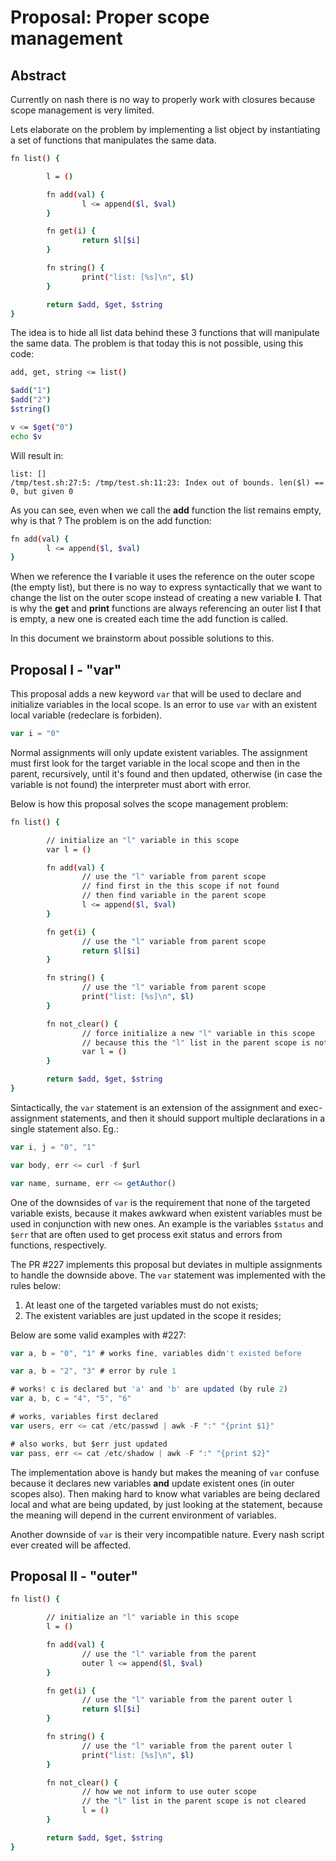 # Proposal: Proper scope management

## Abstract

Currently on nash there is no way to properly work
with closures because scope management is very limited.

Lets elaborate on the problem by implementing a
list object by instantiating a set of functions
that manipulates the same data.

```sh
fn list() {

        l = ()

        fn add(val) {
                l <= append($l, $val)
        }

        fn get(i) {
                return $l[$i]
        }

        fn string() {
                print("list: [%s]\n", $l)
        }

        return $add, $get, $string
}
```

The idea is to hide all list data behind these 3 functions
that will manipulate the same data. The problem is that today
this is not possible, using this code:

```sh
add, get, string <= list()

$add("1")
$add("2")
$string()

v <= $get("0")
echo $v
```

Will result in:

```
list: []
/tmp/test.sh:27:5: /tmp/test.sh:11:23: Index out of bounds. len($l) == 0, but given 0
```

As you can see, even when we call the **add** function the list
remains empty, why is that ? The problem is on the add function:

```sh
fn add(val) {
        l <= append($l, $val)
}
```

When we reference the **l** variable it uses the reference on the
outer scope (the empty list), but there is no way to express syntactically
that we want to change the list on the outer scope instead of creating
a new variable **l**. That is why the **get** and **print** functions
are always referencing an outer list **l** that is empty, a new one
is created each time the add function is called.

In this document we brainstorm about possible solutions to this.

## Proposal I - "var"

This proposal adds a new keyword `var` that will be used to declare and
initialize variables in the local scope. Is an error to use `var` with
an existent local variable (redeclare is forbiden).

```js
var i = "0"
```

Normal assignments will only update existent variables. The assignment
must first look for the target variable in the local scope and then in
the parent, recursively, until it's found and then updated, otherwise
(in case the variable is not found) the interpreter must abort with
error.

Below is how this proposal solves the scope management problem:

```sh
fn list() {

        // initialize an "l" variable in this scope
        var l = ()

        fn add(val) {
		        // use the "l" variable from parent scope
				// find first in the this scope if not found
				// then find variable in the parent scope
                l <= append($l, $val)
        }

        fn get(i) {
		        // use the "l" variable from parent scope
                return $l[$i]
        }

        fn string() {
		        // use the "l" variable from parent scope
                print("list: [%s]\n", $l)
        }

        fn not_clear() {
				// force initialize a new "l" variable in this scope
				// because this the "l" list in the parent scope is not cleared
		        var l = ()
        }

        return $add, $get, $string
}
```

Sintactically, the `var` statement is an extension of the assignment
and exec-assignment statements, and then it should support multiple
declarations in a single statement also. Eg.:

```js
var i, j = "0", "1"

var body, err <= curl -f $url

var name, surname, err <= getAuthor()
```

One of the downsides of `var` is the requirement that none of the
targeted variable exists, because it makes awkward when existent
variables must be used in conjunction with new ones. An example is the
variables `$status` and `$err` that are often used to get process exit
status and errors from functions, respectively.

The PR #227 implements this proposal but deviates in multiple
assignments to handle the downside above. The `var` statement was
implemented with the rules below:

1. At least one of the targeted variables must do not exists;
2. The existent variables are just updated in the scope it resides;

Below are some valid examples with #227:

```js
var a, b = "0", "1" # works fine, variables didn't existed before

var a, b = "2", "3" # error by rule 1

# works! c is declared but 'a' and 'b' are updated (by rule 2)
var a, b, c = "4", "5", "6"

# works, variables first declared
var users, err <= cat /etc/passwd | awk -F ":" "{print $1}"

# also works, but $err just updated
var pass, err <= cat /etc/shadow | awk -F ":" "{print $2}"
```

The implementation above is handy but makes the meaning of `var`
confuse because it declares new variables **and** update existent ones
(in outer scopes also). Then making hard to know what variables are
being declared local and what are being updated, by just looking at
the statement, because the meaning will depend in the current
environment of variables.

Another downside of `var` is their very incompatible nature. Every
nash script ever created will be affected.

## Proposal II - "outer"

```sh
fn list() {

        // initialize an "l" variable in this scope
        l = ()

        fn add(val) {
                // use the "l" variable from the parent
                outer l <= append($l, $val)
        }

        fn get(i) {
                // use the "l" variable from the parent outer l
                return $l[$i]
        }

        fn string() {
                // use the "l" variable from the parent outer l
                print("list: [%s]\n", $l)
        }

        fn not_clear() {
				// how we not inform to use outer scope
				// the "l" list in the parent scope is not cleared
		        l = ()
        }

        return $add, $get, $string
}

```

